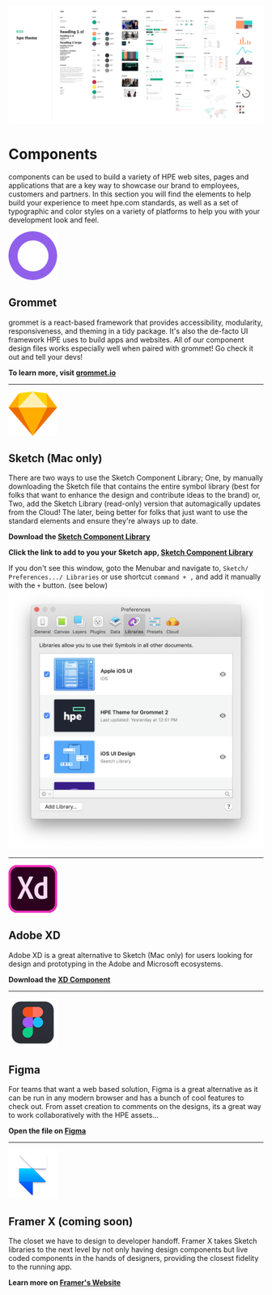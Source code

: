 ![alt text](https://github.com/hpe-design/components/blob/master/Previews/grommet-2-open-theme.png "Components")

# Components

components can be used to build a variety of HPE web sites, pages and applications that are a key way to showcase our brand to employees, customers and partners. In this section you will find the elements to help build your experience to meet hpe.com standards, as well as a set of typographic and color styles on a variety of platforms to help you with your development look and feel.


![alt text](https://github.com/hpe-design/components/blob/master/Previews/grommet.png "Grommet")

## Grommet

grommet is a react-based framework that provides accessibility, modularity, responsiveness, and theming in a tidy package. It's also the de-facto UI framework HPE uses to build apps and websites. All of our component design files works especially well when paired with grommet! Go check it out and tell your devs!

**To learn more, visit [grommet.io](https://grommet.io)**

---

![alt text](https://github.com/hpe-design/components/blob/master/Previews/sketch.png "Sketch")  

## Sketch (Mac only)

There are two ways to use the Sketch Component Library; One, by manually downloading the Sketch file that contains the entire symbol library (best for folks that want to enhance the design and contribute ideas to the brand) or, Two, add the Sketch Library (read-only) version that automagically updates from the Cloud! The later, being better for folks that just want to use the standard elements and ensure they're always up to date.

**Download the [Sketch Component Library](https://github.com/hpe-design/components/blob/master/grommet-2-hpe-theme.sketch)**

**Click the link to add to you your Sketch app, [Sketch Component Library](https://sketch.cloud/s/9oJ4D)**

If you don't see this window, goto the Menubar and navigate to, `Sketch/ Preferences.../ Libraries` or use shortcut `command + ,` and add it manually with the `+` button. (see below)
![alt text](https://github.com/hpe-design/components/blob/master/Previews/sketch-library.png "Components")

---

![alt text](https://github.com/hpe-design/components/blob/master/Previews/xd.jpeg "Adobe XD")  

## Adobe XD

Adobe XD is a great alternative to Sketch (Mac only) for users looking for design and prototyping in the Adobe and Microsoft ecosystems.

**Download the [XD Component](https://github.com/hpe-design/components/blob/master/grommet-2-hpe-theme.xd)**

---

![alt text](https://github.com/hpe-design/components/blob/master/Previews/figma.png "Figma")  

## Figma

For teams that want a web based solution, Figma is a great alternative as it can be run in any modern browser and has a bunch of cool features to check out. From asset creation to comments on the designs, its a great way to work collaboratively with the HPE assets...

**Open the file on [Figma](https://www.figma.com/file/CZ7fIV3tPpcrwB51JV6gwk79/HPE-Theme-for-Grommet-2)**

---

![alt text](https://github.com/hpe-design/components/blob/master/Previews/framer.png "Framer")  

## Framer X (coming soon)
The closet we have to design to developer handoff. Framer X takes Sketch libraries to the next level by not only having design components but live coded components in the hands of designers, providing the closest fidelity to the running app.

**Learn more on [Framer's Website](https://framer.com/)**
